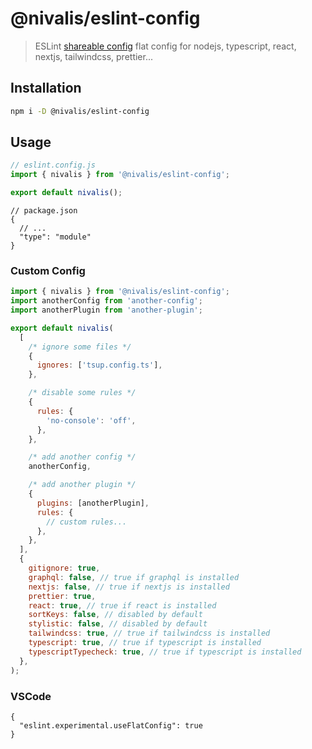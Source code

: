 # @nivalis/eslint-config

> ESLint
> [shareable config](http://eslint.org/docs/developer-guide/shareable-configs.html)
> flat config for nodejs, typescript, react, nextjs, tailwindcss, prettier...

## Installation

```bash
npm i -D @nivalis/eslint-config
```

## Usage

```js
// eslint.config.js
import { nivalis } from '@nivalis/eslint-config';

export default nivalis();
```

```jsonc
// package.json
{
  // ...
  "type": "module"
}
```

### Custom Config

```js
import { nivalis } from '@nivalis/eslint-config';
import anotherConfig from 'another-config';
import anotherPlugin from 'another-plugin';

export default nivalis(
  [
    /* ignore some files */
    {
      ignores: ['tsup.config.ts'],
    },

    /* disable some rules */
    {
      rules: {
        'no-console': 'off',
      },
    },

    /* add another config */
    anotherConfig,

    /* add another plugin */
    {
      plugins: [anotherPlugin],
      rules: {
        // custom rules...
      },
    },
  ],
  {
    gitignore: true,
    graphql: false, // true if graphql is installed
    nextjs: false, // true if nextjs is installed
    prettier: true,
    react: true, // true if react is installed
    sortKeys: false, // disabled by default
    stylistic: false, // disabled by default
    tailwindcss: true, // true if tailwindcss is installed
    typescript: true, // true if typescript is installed
    typescriptTypecheck: true, // true if typescript is installed
  },
);
```

### VSCode

```jsonc
{
  "eslint.experimental.useFlatConfig": true
}
```
